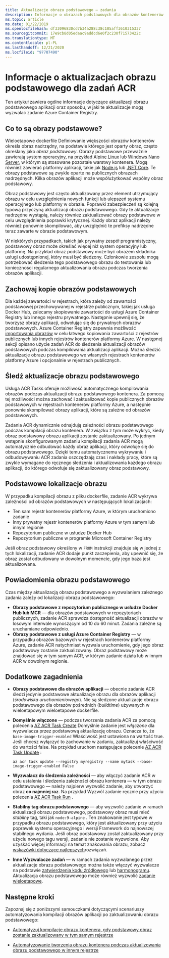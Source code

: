 ```yaml
---
title: Aktualizacje obrazu podstawowego — zadania
description: Informacje o obrazach podstawowych dla obrazów kontenerów aplikacji oraz o sposobie wyzwalania przez aktualizację obrazu podstawowego zadania Azure Container Registry.
ms.topic: article
ms.date: 01/22/2019
ms.openlocfilehash: df33096830cd7b34a288c38c105aff3610315337
ms.sourcegitcommit: 17e9cb8d05edaac9addcd6e0f2c230f71573422c
ms.translationtype: MT
ms.contentlocale: pl-PL
ms.lasthandoff: 12/21/2020
ms.locfileid: "97707490"
---
```

# <a name="about-base-image-updates-for-acr-tasks"></a>Informacje o aktualizacjach obrazu podstawowego dla zadań ACR

Ten artykuł zawiera ogólne informacje dotyczące aktualizacji obrazu podstawowego aplikacji oraz sposobu, w jaki te aktualizacje mogą wyzwalać zadanie Azure Container Registry.

## <a name="what-are-base-images"></a>Co to są obrazy podstawowe?

Wieloetapowe dockerfile Definiowanie większości obrazów kontenerów określa obraz nadrzędny, na podstawie którego jest oparty obraz, często określany jako *obraz podstawowy*. Obrazy podstawowe przeważnie zawierają system operacyjny, na przykład [Alpine Linux][base-alpine] lub [Windows Nano Server][base-windows], w którym są stosowane pozostałe warstwy kontenera. Mogą również zawierać platformy aplikacji, takie jak [Node.js][base-node] lub [.NET Core][base-dotnet]. Te obrazy podstawowe są zwykle oparte na publicznych obrazach nadrzędnych. Kilka obrazów aplikacji może współużytkować wspólny obraz podstawowy.

Obraz podstawowy jest często aktualizowany przez element utrzymujący obrazu w celu uwzględnienia nowych funkcji lub ulepszeń systemu operacyjnego lub platformy w obrazie. Poprawki zabezpieczeń są kolejną typową przyczyną aktualizacji obrazu podstawowego. Gdy te aktualizacje nadrzędne wystąpią, należy również zaktualizować obrazy podstawowe w celu uwzględnienia poprawki krytycznej. Każdy obraz aplikacji należy również ponownie skompilować, aby uwzględnić te prefiksy nadrzędne teraz zawarte w obrazie podstawowym.

W niektórych przypadkach, takich jak prywatny zespół programistyczny, podstawowy obraz może określać więcej niż system operacyjny lub platformę. Na przykład obraz podstawowy może być obrazem składnika usługi udostępnionej, który musi być śledzony. Członkowie zespołu mogą potrzebować śledzenia tego podstawowego obrazu do testowania lub konieczności regularnego aktualizowania obrazu podczas tworzenia obrazów aplikacji.

## <a name="maintain-copies-of-base-images"></a>Zachowaj kopie obrazów podstawowych

Dla każdej zawartości w rejestrach, która zależy od zawartości podstawowej przechowywanej w rejestrze publicznym, takiej jak usługa Docker Hub, zalecamy skopiowanie zawartości do usługi Azure Container Registry lub innego rejestru prywatnego. Następnie upewnij się, że tworzysz obrazy aplikacji, odwołując się do prywatnych obrazów podstawowych. Azure Container Registry zapewnia możliwość [importowania obrazów](container-registry-import-images.md) w celu łatwego kopiowania zawartości z rejestrów publicznych lub innych rejestrów kontenerów platformy Azure. W następnej sekcji opisano użycie zadań ACR do śledzenia aktualizacji obrazów podstawowych podczas kompilowania aktualizacji aplikacji. Można śledzić aktualizacje obrazu podstawowego we własnych rejestrach kontenerów platformy Azure i opcjonalnie w rejestrach publicznych.

## <a name="track-base-image-updates"></a>Śledź aktualizacje obrazu podstawowego

Usługa ACR Tasks oferuje możliwość automatycznego kompilowania obrazów podczas aktualizacji obrazu podstawowego kontenera. Za pomocą tej możliwości można zachować i zaktualizować kopie publicznych obrazów podstawowych w rejestrach kontenerów platformy Azure, a następnie ponownie skompilować obrazy aplikacji, które są zależne od obrazów podstawowych.

Zadania ACR dynamicznie odnajdują zależności obrazu podstawowego podczas kompilacji obrazu kontenera. W związku z tym może wykryć, kiedy obraz podstawowy obrazu aplikacji zostanie zaktualizowany. Po jednym wstępnie skonfigurowanym zadaniu kompilacji zadania ACR mogą automatycznie odbudować każdy obraz aplikacji, który odwołuje się do obrazu podstawowego. Dzięki temu automatycznemu wykrywaniu i odbudowywaniu ACR zadania oszczędzają czas i nakłady pracy, które są zwykle wymagane do ręcznego śledzenia i aktualizowania każdego obrazu aplikacji, do którego odwołuje się zaktualizowany obraz podstawowy.

## <a name="base-image-locations"></a>Podstawowe lokalizacje obrazu

W przypadku kompilacji obrazu z pliku dockerfile, zadanie ACR wykrywa zależności od obrazów podstawowych w następujących lokalizacjach:

* Ten sam rejestr kontenerów platformy Azure, w którym uruchomiono zadanie
* Inny prywatny rejestr kontenerów platformy Azure w tym samym lub innym regionie 
* Repozytorium publiczne w usłudze Docker Hub 
* Repozytorium publiczne w programie Microsoft Container Registry

Jeśli obraz podstawowy określony w `FROM` instrukcji znajduje się w jednej z tych lokalizacji, zadanie ACR dodaje punkt zaczepienia, aby upewnić się, że obraz został odbudowany w dowolnym momencie, gdy jego baza jest aktualizowana.

## <a name="base-image-notifications"></a>Powiadomienia obrazu podstawowego

Czas między aktualizacją obrazu podstawowego a wyzwalaniem zależnego zadania zależy od lokalizacji obrazu podstawowego:

* **Obrazy podstawowe z repozytorium publicznego w usłudze Docker Hub lub MCR** — dla obrazów podstawowych w repozytoriach publicznych, zadanie ACR sprawdza dostępność aktualizacji obrazów w losowym interwale wynoszącym od 10 do 60 minut. Zadania zależne są uruchamiane odpowiednio.
* **Obrazy podstawowe z usługi Azure Container Registry** — w przypadku obrazów bazowych w rejestrach kontenerów platformy Azure, zadanie ACR natychmiast wyzwala uruchomienie, gdy jego obraz podstawowy zostanie zaktualizowany. Obraz podstawowy może znajdować się w tym samym ACR, w którym zadanie działa lub w innym ACR w dowolnym regionie.

## <a name="additional-considerations"></a>Dodatkowe zagadnienia

* **Obrazy podstawowe dla obrazów aplikacji** — obecnie zadanie ACR śledzi jedynie podstawowe aktualizacje obrazu dla obrazów aplikacji (*środowiska uruchomieniowego*). Nie są śledzone aktualizacje obrazu podstawowego dla obrazów pośrednich (*buildtime*) używanych w wieloetapowym wieloetapowe dockerfile.  

* **Domyślnie włączone** — podczas tworzenia zadania ACR za pomocą polecenia [AZ ACR Task Create][az-acr-task-create] Domyślnie zadanie jest *włączone* dla wyzwalacza przez podstawową aktualizację obrazu. Oznacza to, że `base-image-trigger-enabled` Właściwość jest ustawiona na wartość true. Jeśli chcesz wyłączyć to zachowanie w zadaniu, zaktualizuj właściwość do wartości false. Na przykład uruchom następujące polecenie [AZ ACR Task Update][az-acr-task-update] :

  ```azurecli
  az acr task update --registry myregistry --name mytask --base-image-trigger-enabled False
  ```

* **Wyzwalacz do śledzenia zależności** — aby włączyć zadanie ACR w celu ustalenia i śledzenia zależności obrazu kontenera — w tym obrazu podstawowego — należy najpierw wyzwolić zadanie, aby utworzyć obraz **co najmniej raz**. Na przykład Wyzwól zadanie ręcznie przy użyciu polecenia [AZ ACR Task Run][az-acr-task-run] .

* **Stabilny tag obrazu podstawowego** — aby wyzwolić zadanie w ramach aktualizacji obrazu podstawowego, podstawowy obraz musi mieć *stabilny* tag, taki jak `node:9-alpine` . Ten znakowanie jest typowe w przypadku obrazu podstawowego, który jest aktualizowany przy użyciu poprawek systemu operacyjnego i wersji Framework do najnowszej stabilnego wydania. Jeśli obraz podstawowy został zaktualizowany przy użyciu nowego tagu wersji, zadanie nie zostanie wyzwolone. Aby uzyskać więcej informacji na temat znakowania obrazu, zobacz [wskazówki dotyczące najlepszych](container-registry-image-tag-version.md)rozwiązań. 

* **Inne Wyzwalacze zadań** — w ramach zadania wyzwalanego przez aktualizacje obrazu podstawowego można także włączyć wyzwalacze na podstawie [zatwierdzenia kodu źródłowego](container-registry-tutorial-build-task.md) lub [harmonogramu](container-registry-tasks-scheduled.md). Aktualizacja obrazu podstawowego może również wyzwolić [zadanie wieloetapowe](container-registry-tasks-multi-step.md).

## <a name="next-steps"></a>Następne kroki

Zapoznaj się z poniższymi samouczkami dotyczącymi scenariuszy automatyzowania kompilacji obrazów aplikacji po zaktualizowaniu obrazu podstawowego:

* [Automatyzuj kompilacje obrazu kontenera, gdy podstawowy obraz zostanie zaktualizowany w tym samym rejestrze](container-registry-tutorial-base-image-update.md)

* [Automatyzowanie tworzenia obrazu kontenera podczas aktualizowania obrazu podstawowego w innym rejestrze](container-registry-tutorial-base-image-update.md)


<!-- LINKS - External -->
[base-alpine]: https://hub.docker.com/_/alpine/
[base-dotnet]: https://hub.docker.com/r/microsoft/dotnet/
[base-node]: https://hub.docker.com/_/node/
[base-windows]: https://hub.docker.com/r/microsoft/nanoserver/
[sample-archive]: https://github.com/Azure-Samples/acr-build-helloworld-node/archive/master.zip
[terms-of-use]: https://azure.microsoft.com/support/legal/preview-supplemental-terms/

<!-- LINKS - Internal -->
[azure-cli]: /cli/azure/install-azure-cli
[az-acr-build]: /cli/azure/acr#az-acr-build
[az-acr-pack-build]: /cli/azure/acr/pack#az-acr-pack-build
[az-acr-task]: /cli/azure/acr/task
[az-acr-task-create]: /cli/azure/acr/task#az-acr-task-create
[az-acr-task-run]: /cli/azure/acr/task#az-acr-task-run
[az-acr-task-update]: /cli/azure/acr/task#az-acr-task-update
[az-login]: /cli/azure/reference-index#az-login
[az-login-service-principal]: /cli/azure/authenticate-azure-cli

<!-- IMAGES -->
[quick-build-01-fork]: ./media/container-registry-tutorial-quick-build/quick-build-01-fork.png
[quick-build-02-browser]: ./media/container-registry-tutorial-quick-build/quick-build-02-browser.png
